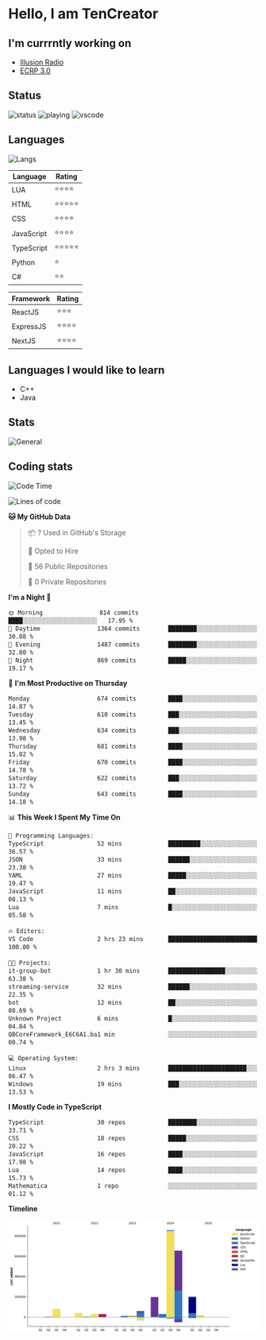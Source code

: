 # Hello, I am TenCreator

## I'm currrntly working on
- [Illusion Radio](https://illusionradio.co.uk/)
- [ECRP 3.0](http://github.com/Emerald-Coast-Roleplay/)

## Status
![status](https://api.statusbadges.me/badge/status/518334475038359555?simple=true&style=for-the-badge)
![playing](https://api.statusbadges.me/badge/playing/518334475038359555?style=for-the-badge)
![vscode](https://api.statusbadges.me/badge/vscode/518334475038359555?style=for-the-badge)

## Languages
![Langs](https://github-readme-stats.vercel.app/api/top-langs/?username=tencreator&layout=compact&theme=radical)


|Language|Rating|
|--------|------|
|LUA|⭐️⭐️⭐️⭐️|
|HTML|⭐️⭐️⭐️⭐️⭐️|
|CSS|⭐️⭐️⭐️⭐️|
|JavaScript|⭐️⭐️⭐️⭐️|
|TypeScript|⭐️⭐️⭐️⭐️⭐️|
|Python|⭐️|
|C#|⭐️⭐️ |

|Framework|Rating|
|--------|------|
|ReactJS|⭐️⭐️⭐|
|ExpressJS|⭐️⭐️⭐️⭐️|
|NextJS|⭐️⭐️⭐⭐️|

## Languages I would like to learn
- C++
- Java

## Stats
![General](https://github-readme-stats.vercel.app/api?username=tencreator&show_icons=true&theme=radical)

## Coding stats

<!--START_SECTION:waka-->
![Code Time](http://img.shields.io/badge/Code%20Time-545%20hrs%204%20mins-blue)

![Lines of code](https://img.shields.io/badge/From%20Hello%20World%20I%27ve%20Written-2.2%20million%20lines%20of%20code-blue)

**🐱 My GitHub Data** 

> 📦 ? Used in GitHub's Storage 
 > 
> 💼 Opted to Hire
 > 
> 📜 56 Public Repositories 
 > 
> 🔑 0 Private Repositories 
 > 
**I'm a Night 🦉** 

```text
🌞 Morning                814 commits         ████░░░░░░░░░░░░░░░░░░░░░   17.95 % 
🌆 Daytime                1364 commits        ████████░░░░░░░░░░░░░░░░░   30.08 % 
🌃 Evening                1487 commits        ████████░░░░░░░░░░░░░░░░░   32.80 % 
🌙 Night                  869 commits         █████░░░░░░░░░░░░░░░░░░░░   19.17 % 
```
📅 **I'm Most Productive on Thursday** 

```text
Monday                   674 commits         ████░░░░░░░░░░░░░░░░░░░░░   14.87 % 
Tuesday                  610 commits         ███░░░░░░░░░░░░░░░░░░░░░░   13.45 % 
Wednesday                634 commits         ███░░░░░░░░░░░░░░░░░░░░░░   13.98 % 
Thursday                 681 commits         ████░░░░░░░░░░░░░░░░░░░░░   15.02 % 
Friday                   670 commits         ████░░░░░░░░░░░░░░░░░░░░░   14.78 % 
Saturday                 622 commits         ███░░░░░░░░░░░░░░░░░░░░░░   13.72 % 
Sunday                   643 commits         ████░░░░░░░░░░░░░░░░░░░░░   14.18 % 
```


📊 **This Week I Spent My Time On** 

```text
💬 Programming Languages: 
TypeScript               52 mins             █████████░░░░░░░░░░░░░░░░   36.57 % 
JSON                     33 mins             ██████░░░░░░░░░░░░░░░░░░░   23.38 % 
YAML                     27 mins             █████░░░░░░░░░░░░░░░░░░░░   19.47 % 
JavaScript               11 mins             ██░░░░░░░░░░░░░░░░░░░░░░░   08.13 % 
Lua                      7 mins              █░░░░░░░░░░░░░░░░░░░░░░░░   05.58 % 

🔥 Editors: 
VS Code                  2 hrs 23 mins       █████████████████████████   100.00 % 

🐱‍💻 Projects: 
it-group-bot             1 hr 30 mins        ████████████████░░░░░░░░░   63.38 % 
streaming-service        32 mins             ██████░░░░░░░░░░░░░░░░░░░   22.35 % 
bot                      12 mins             ██░░░░░░░░░░░░░░░░░░░░░░░   08.69 % 
Unknown Project          6 mins              █░░░░░░░░░░░░░░░░░░░░░░░░   04.84 % 
QBCoreFramework_E6C6A1.ba1 min               ░░░░░░░░░░░░░░░░░░░░░░░░░   00.74 % 

💻 Operating System: 
Linux                    2 hrs 3 mins        ██████████████████████░░░   86.47 % 
Windows                  19 mins             ███░░░░░░░░░░░░░░░░░░░░░░   13.53 % 
```

**I Mostly Code in TypeScript** 

```text
TypeScript               30 repos            ████████░░░░░░░░░░░░░░░░░   33.71 % 
CSS                      18 repos            █████░░░░░░░░░░░░░░░░░░░░   20.22 % 
JavaScript               16 repos            ████░░░░░░░░░░░░░░░░░░░░░   17.98 % 
Lua                      14 repos            ████░░░░░░░░░░░░░░░░░░░░░   15.73 % 
Mathematica              1 repo              ░░░░░░░░░░░░░░░░░░░░░░░░░   01.12 % 
```



**Timeline**

![Lines of Code chart](https://raw.githubusercontent.com/tencreator/tencreator/main/assets/bar_graph.png)


<!--END_SECTION:waka-->
